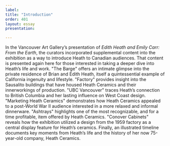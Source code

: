 ```yaml
---
label:
title: "Introduction"
order: 401
layout: essay
presentation: 

---
```


In the Vancouver Art Gallery’s presentation of *Edith Heath and Emily Carr: From the Earth*, the curators incorporated supplemental content into the exhibition as a way to introduce Heath to Canadian audiences. That content is presented again here for those interested in taking a deeper dive into Heath’s life and work. "The Barge" offers an intimate glimpse into the private residence of Brian and Edith Heath, itself a quintessential example of California ingenuity and lifestyle. "Factory" provides insight into the Sausalito buildings that have housed Heath Ceramics and their innerworkings of production. "UBC Vancouver" traces Heath’s connection to British Columbia and her lasting influence on West Coast design. "Marketing Heath Ceramics" demonstrates how Heath Ceramics appealed to a post-World War II audience interested in a more relaxed and informal dinnerware. "Ashtrays" highlights one of the most recognizable, and for a time profitable, item offered by Heath Ceramics. "Conover Cabinets" reveals how the exhibition utilized a design from the 1959 factory as a central display feature for Heath’s ceramics. Finally, an illustrated timeline documents key moments from Heath’s life and the history of her now 75-year-old company, Heath Ceramics.
